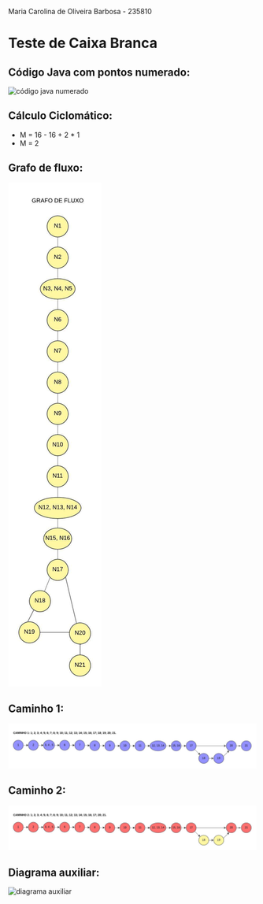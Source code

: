Maria Carolina de Oliveira Barbosa - 235810

# Teste de Caixa Branca

## Código Java com pontos numerado:
![código java numerado](./images/Código%20java%20numerado.jpg)

## Cálculo Ciclomático:

-   M = 16 - 16 + 2 \* 1
-   M = 2

## Grafo de fluxo:

![caminho 2](./images/grafo%20de%20fluxo.jpeg)

## Caminho 1:
![caminho 1](./images/caminho%201.jpeg)

## Caminho 2:
![caminho 2](./images/caminho%202.jpeg)

## Diagrama auxiliar:

![diagrama auxiliar](./images/af%20diagrama%20de%20atividades%20código%20java.jpeg)
